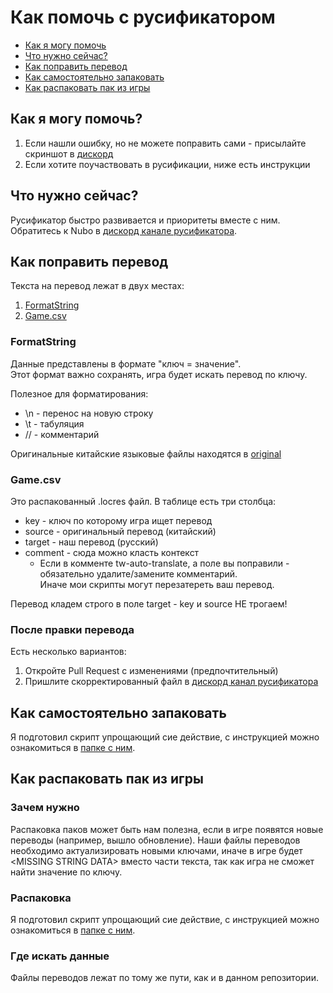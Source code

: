 # Как помочь с русификатором

- [Как я могу помочь](#как-я-могу-помочь)
- [Что нужно сейчас?](#что-нужно-сейчас)
- [Как поправить перевод](#как-поправить-перевод)
- [Как самостоятельно запаковать](#как-самостоятельно-запаковать)
- [Как распаковать пак из игры](#как-распаковать-пак-из-игры)

## Как я могу помочь?

1. Если нашли ошибку, но не можете поправить сами - присылайте скриншот в [дискорд](https://discord.com/channels/1319370292316864563/1321913367442755735)
2. Если хотите поучаствовать в русификации, ниже есть инструкции

## Что нужно сейчас?

Русификатор быстро развивается и приоритеты вместе с ним.
<br>Обратитесь к Nubo в [дискорд канале русификатора](https://discord.com/channels/1319370292316864563/1371067234818199622).

## Как поправить перевод

Текста на перевод лежат в двух местах: 

1. [FormatString](../patch/tw/~Ru_Patch_P/ZhuxianClient/gamedata/client/FormatString)
2. [Game.csv](../patch/tw/Locres/Game.csv)


### FormatString

Данные представлены в формате "ключ = значение". 
<br>Этот формат важно сохранять, игра будет искать перевод по ключу.

Полезное для форматирования:
- \n - перенос на новую строку
- \t - табуляция
- // - комментарий

Оригинальные китайские языковые файлы находятся в [original](../original/tw)

### Game.csv

Это распакованный .locres файл.
В таблице есть три столбца:
- key - ключ по которому игра ищет перевод
- source - оригинальный перевод (китайский)
- target - наш перевод (русский)
- comment - сюда можно класть контекст 
  - Если в комменте tw-auto-translate, а поле вы поправили - обязательно удалите/замените комментарий.<br>Иначе мои скрипты могут перезатереть ваш перевод.

Перевод кладем строго в поле target - key и source НЕ трогаем!

### После правки перевода

Есть несколько вариантов:
1. Откройте Pull Request с изменениями (предпочтительный)
2. Пришлите скорректированный файл в [дискорд канал русификатора](https://discord.com/channels/1319370292316864563/1371067234818199622)

## Как самостоятельно запаковать

Я подготовил скрипт упрощающий сие действие, с инструкцией можно ознакомиться в [папке с ним](../tools).

## Как распаковать пак из игры

### Зачем нужно

Распаковка паков может быть нам полезна, если в игре появятся новые переводы (например, вышло обновление).
Наши файлы переводов необходимо актуализировать новыми ключами, иначе в игре будет \<MISSING STRING DATA\> вместо части текста,
так как игра не сможет найти значение по ключу.

### Распаковка

Я подготовил скрипт упрощающий сие действие, с инструкцией можно ознакомиться в [папке с ним](../tools).

### Где искать данные

Файлы переводов лежат по тому же пути, как и в данном репозитории.
